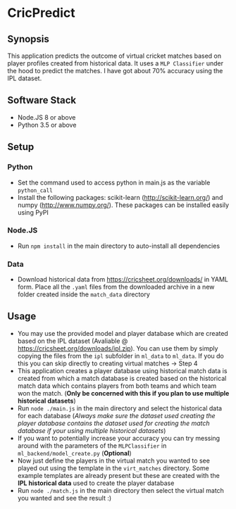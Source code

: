 # CricPredict
## Synopsis
This application predicts the outcome of virtual cricket matches based on player profiles created from historical data. It uses a `MLP Classifier` under the hood to predict the matches. I have got about 70% accuracy using the IPL dataset.
## Software Stack
* Node.JS 8 or above
* Python 3.5 or above
## Setup
### Python
* Set the command used to access python in main.js as the variable `python_call`
* Install the following packages: scikit-learn (http://scikit-learn.org/) and numpy (http://www.numpy.org/). These packages can be installed easily using PyPI
### Node.JS
* Run ```npm install``` in the main directory to auto-install all dependencies
### Data
* Download historical data from https://cricsheet.org/downloads/ in YAML form.   Place all the `.yaml` files from the downloaded archive in a new folder created inside the `match_data` directory
## Usage
* You may use the provided model and player database which are created based on the IPL dataset (Avaliable @ https://cricsheet.org/downloads/ipl.zip). You can use them by simply copying the files from the `ipl` subfolder in `ml_data` to `ml_data`. If you do this you can skip directly to creating virtual matches -> Step 4
* This application creates a player database using historical match data is created from which a match database is created based on the historical match data which contains players from both teams and which team won the match. (**Only be concerned with this if you plan to use multiple historical datasets**)
* Run ```node ./main.js``` in the main directory and select the historical data for each database (*Always make sure the dataset used creating the player database contains the dataset used for creating the match database if your using multiple historical datasets*)
* If you want to potentially increase your accuracy you can try messing around with the parameters of the `MLPClassifier` in `ml_backend/model_create.py` (**Optional**)
* Now just define the players in the virtual match you wanted to see played out using the template in the `virt_matches` directory. Some example templates are already present but these are created with the **IPL historical data** used to create the player database
* Run ```node ./match.js``` in the main directory then select the virtual match you wanted and see the result :)

